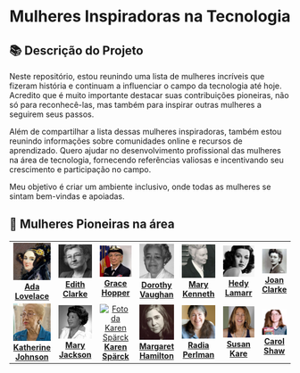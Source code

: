 <h1 align="center">Mulheres Inspiradoras na Tecnologia</h1>



## 📚 Descrição do Projeto

Neste repositório, estou reunindo uma lista de mulheres incríveis que fizeram história e continuam a influenciar o campo da tecnologia até hoje. Acredito que é muito importante destacar suas contribuições pioneiras, não só para reconhecê-las, mas também para inspirar outras mulheres a seguirem seus passos.

Além de compartilhar a lista dessas mulheres inspiradoras, também estou reunindo informações sobre comunidades online e recursos de aprendizado. Quero ajudar no desenvolvimento profissional das mulheres na área de tecnologia, fornecendo referências valiosas e incentivando seu crescimento e participação no campo.

Meu objetivo é criar um ambiente inclusivo, onde todas as mulheres se sintam bem-vindas e apoiadas. 

## 📜 Mulheres Pioneiras na área 

<table>
<tbody>
<tr>
    <td width = "15%" align = "center">
      <a href="https://pt.wikipedia.org/wiki/Ada_Lovelace">
        <img src="https://github.com/talytam/mulheres-inspiradoras-na-tecnologia/blob/main/img/01-AdaLovelace.png" width="100px;" alt="Foto da Ada Lovelace"/><br>
        <b>Ada Lovelace</b>
    </a>
    </td>
    <td width = "15%" align = "center">
      <a href="https://pt.wikipedia.org/wiki/Edith_Clarke">
        <img src="https://github.com/talytam/mulheres-inspiradoras-na-tecnologia/blob/main/img/02-EdithClarke.png" width="100px;" alt="Foto da Edith Clarke"/><br>
        <b>Edith Clarke</b>
    </a>
    </td>
    <td width = "15%" align = "center">
      <a href="https://pt.wikipedia.org/wiki/Grace_Hopper">
        <img src="https://github.com/talytam/mulheres-inspiradoras-na-tecnologia/blob/main/img/03-CommodoreGraceMHopper.png" width="100px;" alt="Foto da Grace Hopper"/><br>
        <b>Grace Hopper</b>
    </a>
    </td>
    <td width = "15%" align = "center">
      <a href="https://pt.wikipedia.org/wiki/Dorothy_Vaughan">
        <img src="https://github.com/talytam/mulheres-inspiradoras-na-tecnologia/blob/main/img/04-DorothyJohnsonVaughan.png" width="100px;" alt="Foto da Dorothy Vaughan"/><br>
        <b>Dorothy Vaughan</b>
    </a>
    </td>
    <td width = "15%" align = "center">
      <a href="https://pt.wikipedia.org/wiki/Mary_Kenneth_Keller">
        <img src="https://github.com/talytam/mulheres-inspiradoras-na-tecnologia/blob/main/img/05-MaryKennethKeller.png" width="100px;" alt="Foto da Mary Kenneth"/><br>
        <b width = "15%">Mary Kenneth</b>
    </a>
    </td>
    <td width = "15%" align = "center">
      <a href="https://pt.wikipedia.org/wiki/Hedy_Lamarr">
        <img src="https://github.com/talytam/mulheres-inspiradoras-na-tecnologia/blob/main/img/06-HedyLamarr.png" width="100px;" alt="Foto da Hedy Lamarr"/><br>
        <b>Hedy Lamarr</b>
    </a>
    </td>
    <td align = "center">
      <a href="https://pt.wikipedia.org/wiki/Joan_Clarke">
        <img src="https://github.com/talytam/mulheres-inspiradoras-na-tecnologia/blob/main/img/07-JoanClarke.png" width="100px;" alt="Foto da Joan Clarke"/><br>
        <b>Joan Clarke</b>
    </a>
    </td>
</tr>
<tr>
    <td align = "center">
      <a href="https://pt.wikipedia.org/wiki/Katherine_Johnson">
        <img src="https://github.com/talytam/mulheres-inspiradoras-na-tecnologia/blob/main/img/08-KatherineJohnson.png" width="100px;" alt="Foto da Katherine Johnson"/><br>
        <b>Katherine Johnson</b>
    </a>
    </td>
    <td align = "center">
      <a href="https://pt.wikipedia.org/wiki/Mary_Jackson">
        <img src="https://github.com/talytam/mulheres-inspiradoras-na-tecnologia/blob/main/img/09-MaryJackson.png" width="100px;" alt="Foto da Mary Jackson"/><br>
        <b>Mary Jackson</b>
      </a>
     </td>
    <td align = "center">
      <a href="https://pt.wikipedia.org/wiki/Karen_Sp%C3%A4rck_Jones">
        <img src="https://github.com/talytam/mulheres-inspiradoras-na-tecnologia/blob/main/img/10-KarenSp%C3%A4rckJones.png" width="100px;" alt="Foto da Karen Spärck"/><br>
        <b>Karen Spärck</b>
      </a>
     </td>
    <td align = "center">
      <a href="https://pt.wikipedia.org/wiki/Margaret_Hamilton_(cientista_da_computa%C3%A7%C3%A3o)">
        <img src="https://github.com/talytam/mulheres-inspiradoras-na-tecnologia/blob/main/img/11-MargaretHamilton.png" width="100px;" alt="Foto da Margaret Hamilton"/><br>
        <b>Margaret Hamilton</b>
      </a>
     </td>
    <td align = "center">
      <a href="https://pt.wikipedia.org/wiki/Radia_Perlman">
        <img src="https://github.com/talytam/mulheres-inspiradoras-na-tecnologia/blob/main/img/12-RadiaPerlman.png" width="100px;" alt="Foto da Radia Perlman"/><br>
        <b>Radia Perlman</b>
      </a>
     </td>
    <td align = "center">
      <a href="https://pt.wikipedia.org/wiki/Susan_Kare">
        <img src="https://github.com/talytam/mulheres-inspiradoras-na-tecnologia/blob/main/img/13-SusanKare.png" width="100px;" alt="Foto da Susan Kare"/><br>
        <b>Susan Kare</b>
      </a>
     </td>
    <td align = "center">
      <a href="https://pt.wikipedia.org/wiki/Carol_Shaw">
        <img src="https://github.com/talytam/mulheres-inspiradoras-na-tecnologia/blob/main/img/14-CarolShaw.png" width="100px;" alt="Foto da Carol Shaw"/><br>
        <b>Carol Shaw</b>
      </a>
     </td>
</tbody>
</tr>
</table>




